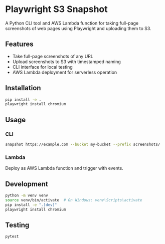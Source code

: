 # Playwright S3 Snapshot

A Python CLI tool and AWS Lambda function for taking full-page screenshots of web pages using Playwright and uploading them to S3.

## Features

- Take full-page screenshots of any URL
- Upload screenshots to S3 with timestamped naming
- CLI interface for local testing
- AWS Lambda deployment for serverless operation

## Installation

```bash
pip install -e .
playwright install chromium
```

## Usage

### CLI
```bash
snapshot https://example.com --bucket my-bucket --prefix screenshots/
```

### Lambda
Deploy as AWS Lambda function and trigger with events.

## Development

```bash
python -m venv venv
source venv/bin/activate  # On Windows: venv\Scripts\activate
pip install -e ".[dev]"
playwright install chromium
```

## Testing

```bash
pytest
```